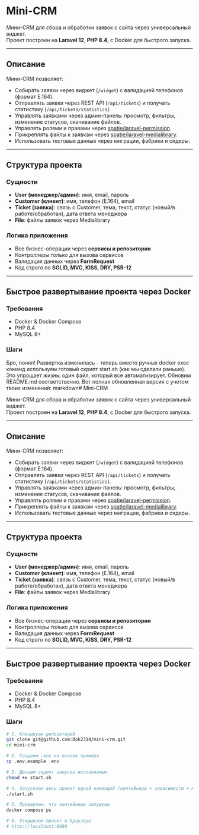 # Mini-CRM

Мини-CRM для сбора и обработки заявок с сайта через универсальный виджет.  
Проект построен на **Laravel 12**, **PHP 8.4**, с Docker для быстрого запуска.

---

## Описание

Мини-CRM позволяет:

- Собирать заявки через виджет (`/widget`) с валидацией телефонов (формат E.164).
- Отправлять заявки через REST API (`/api/tickets`) и получать статистику (`/api/tickets/statistics`).
- Управлять заявками через админ-панель: просмотр, фильтры, изменение статусов, скачивание файлов.
- Управлять ролями и правами через [spatie/laravel-permission](https://spatie.be/docs/laravel-permission/v5/introduction).
- Прикреплять файлы к заявкам через [spatie/laravel-medialibrary](https://spatie.be/docs/laravel-medialibrary/v10/introduction).
- Использовать тестовые данные через миграции, фабрики и сидеры.

---

## Структура проекта

### Сущности

- **User (менеджер/админ)**: имя, email, пароль  
- **Customer (клиент)**: имя, телефон (E.164), email  
- **Ticket (заявка)**: связь с Customer, тема, текст, статус (новый/в работе/обработан), дата ответа менеджера  
- **File**: файлы заявок через Medialibrary  

### Логика приложения

- Все бизнес-операции через **сервисы и репозитории**  
- Контроллеры только для вызова сервисов  
- Валидация данных через **FormRequest**  
- Код строго по **SOLID, MVC, KISS, DRY, PSR-12**  

---

## Быстрое развертывание проекта через Docker

### Требования

- Docker & Docker Compose  
- PHP 8.4  
- MySQL 8+  

### Шаги

Бро, понял! Развертка изменилась - теперь вместо ручных docker exec команд используем готовый скрипт start.sh (как мы сделали раньше). Это упрощает жизнь: один файл, который все автоматизирует. Обновим README.md соответственно. Вот полная обновленная версия с учетом твоих изменений:
markdown# Mini-CRM

Мини-CRM для сбора и обработки заявок с сайта через универсальный виджет.  
Проект построен на **Laravel 12**, **PHP 8.4**, с Docker для быстрого запуска.

---

## Описание

Мини-CRM позволяет:

- Собирать заявки через виджет (`/widget`) с валидацией телефонов (формат E.164).
- Отправлять заявки через REST API (`/api/tickets`) и получать статистику (`/api/tickets/statistics`).
- Управлять заявками через админ-панель: просмотр, фильтры, изменение статусов, скачивание файлов.
- Управлять ролями и правами через [spatie/laravel-permission](https://spatie.be/docs/laravel-permission/v5/introduction).
- Прикреплять файлы к заявкам через [spatie/laravel-medialibrary](https://spatie.be/docs/laravel-medialibrary/v10/introduction).
- Использовать тестовые данные через миграции, фабрики и сидеры.

---

## Структура проекта

### Сущности

- **User (менеджер/админ)**: имя, email, пароль  
- **Customer (клиент)**: имя, телефон (E.164), email  
- **Ticket (заявка)**: связь с Customer, тема, текст, статус (новый/в работе/обработан), дата ответа менеджера  
- **File**: файлы заявок через Medialibrary  

### Логика приложения

- Все бизнес-операции через **сервисы и репозитории**  
- Контроллеры только для вызова сервисов  
- Валидация данных через **FormRequest**  
- Код строго по **SOLID, MVC, KISS, DRY, PSR-12**  

---

## Быстрое развертывание проекта через Docker

### Требования

- Docker & Docker Compose  
- PHP 8.4  
- MySQL 8+  

### Шаги

```bash
# 1. Клонируем репозиторий
git clone git@github.com:Dok2314/mini-crm.git
cd mini-crm

# 2. Создаем .env на основе примера
cp .env.example .env

# 3. Делаем скрипт запуска исполняемым
chmod +x start.sh

# 4. Запускаем весь проект одной командой (контейнеры + зависимости + миграции + сидеры)
./start.sh

# 5. Проверяем, что контейнеры запущены
docker compose ps

# 6. Открываем проект в браузере
# http://localhost:8080
